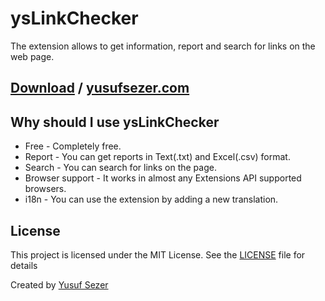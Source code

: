 # ysLinkChecker
The extension allows to get information, report and search for links on the web page.

## [Download](https://github.com/yusufsefasezer/ysLinkChecker/archive/master.zip) / [yusufsezer.com](https://www.yusufsezer.com)

## Why should I use ysLinkChecker
* Free - Completely free.
* Report - You can get reports in Text(.txt) and Excel(.csv) format.
* Search - You can search for links on the page.
* Browser support - It works in almost any Extensions API supported browsers.
* i18n - You can use the extension by adding a new translation.

## License
This project is licensed under the MIT License. See the [LICENSE](LICENSE) file for details

Created by [Yusuf Sezer](https://www.yusufsezer.com)
